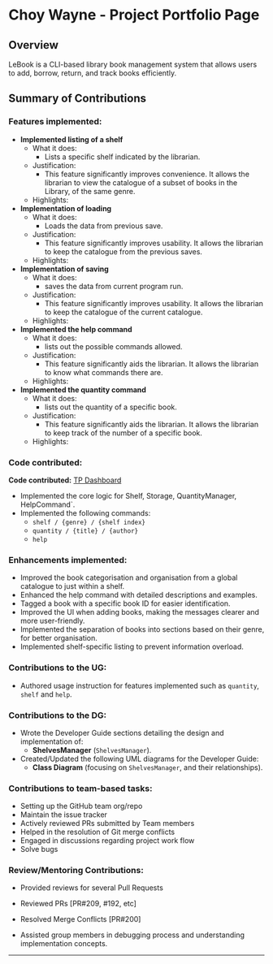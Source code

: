# Choy Wayne - Project Portfolio Page

## Overview

LeBook is a CLI-based library book management system that allows users to
add, borrow, return, and track books efficiently.

## Summary of Contributions

### Features implemented:
- **Implemented listing of a shelf**
  - What it does:
    - Lists a specific shelf indicated by the librarian.
  - Justification:
    - This feature significantly improves convenience. It allows the librarian to view the catalogue of a subset of books in the Library, of the same genre.
  - Highlights:
- **Implementation of loading** 
  - What it does:
    - Loads the data from previous save.
  - Justification:
    - This feature significantly improves usability. It allows the librarian to keep the catalogue from the previous saves.
  - Highlights:
- **Implementation of saving**
  - What it does:
    - saves the data from current program run.
  - Justification:
    - This feature significantly improves usability. It allows the librarian to keep the catalogue of the current catalogue.
  - Highlights:
- **Implemented the help command**
  - What it does:
    - lists out the possible commands allowed.
  - Justification:
    - This feature significantly aids the librarian. It allows the librarian to know what commands there are.
  - Highlights:
- **Implemented the quantity command**
  - What it does:
    - lists out the quantity of a specific book.
  - Justification:
    - This feature significantly aids the librarian. It allows the librarian to keep track of the number of a specific book.
  - Highlights:
### Code contributed:


**Code contributed:** [TP Dashboard](https://nus-cs2113-ay2425s2.github.io/tp-dashboard/?search=&sort=groupTitle&sortWithin=title&timeframe=commit&mergegroup=&groupSelect=groupByRepos&breakdown=true&checkedFileTypes=docs~functional-code~test-code~other&since=2025-02-21&tabOpen=true&tabType=authorship&tabAuthor=WayneCh0y&tabRepo=AY2425S2-CS2113-T13-3%2Ftp%5Bmaster%5D&authorshipIsMergeGroup=false&authorshipFileTypes=docs~functional-code~test-code&authorshipIsBinaryFileTypeChecked=false&authorshipIsIgnoredFilesChecked=false)


- Implemented the core logic for Shelf, Storage, QuantityManager, HelpCommand`.
- Implemented the following commands:
    - `shelf / {genre} / {shelf index}`
    - `quantity / {title} / {author}`
    - `help`

### Enhancements implemented:

- Improved the book categorisation and organisation from a global catalogue to just within a shelf.
- Enhanced the help command with detailed descriptions and examples.
- Tagged a book with a specific book ID for easier identification.
- Improved the UI when adding books, making the messages clearer and more user-friendly.
- Implemented the separation of books into sections based on their genre, for better organisation.
- Implemented shelf-specific listing to prevent information overload.

### Contributions to the UG:

- Authored usage instruction for features implemented such as `quantity`, `shelf` and `help`.

### Contributions to the DG:

- Wrote the Developer Guide sections detailing the design and implementation of:
    - **ShelvesManager** (`ShelvesManager`).
- Created/Updated the following UML diagrams for the Developer Guide:
    - **Class Diagram** (focusing on `ShelvesManager`, and their relationships).

### Contributions to team-based tasks:

- Setting up the GitHub team org/repo
- Maintain the issue tracker
- Actively reviewed PRs submitted by Team members
- Helped in the resolution of Git merge conflicts
- Engaged in discussions regarding project work flow
- Solve bugs

### Review/Mentoring Contributions:

- Provided reviews for several Pull Requests
- Reviewed PRs [PR#209, #192, etc]
- Resolved Merge Conflicts [PR#200]

- Assisted group members in debugging process and understanding implementation concepts.
---